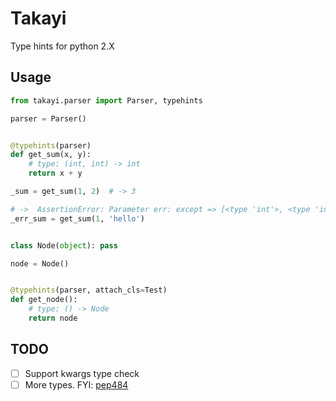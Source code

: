 # Takayi
Type hints for python 2.X

## Usage

```python
from takayi.parser import Parser, typehints

parser = Parser()


@typehints(parser)
def get_sum(x, y):
    # type: (int, int) -> int
    return x + y

_sum = get_sum(1, 2)  # -> 3

# ->  AssertionError: Parameter err: except => [<type 'int'>, <type 'int'>], actually => [<type 'int'>, <type 'str'>]
_err_sum = get_sum(1, 'hello')


class Node(object): pass

node = Node()


@typehints(parser, attach_cls=Test)
def get_node():
    # type: () -> Node
    return node
```

## TODO

- [ ] Support kwargs type check
- [ ] More types. FYI: [pep484](https://www.python.org/dev/peps/pep-0484/)
